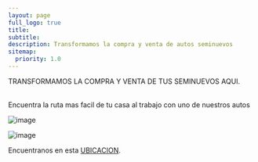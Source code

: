 ```yaml
---
layout: page
full_logo: true
title: 
subtitle: 
description: Transformamos la compra y venta de autos seminuevos
sitemap:
  priority: 1.0
---
```

  <p class="describe-text">    TRANSFORMAMOS LA COMPRA Y VENTA DE TUS SEMINUEVOS AQUI.</p>
<br>
Encuentra la ruta mas facil de tu casa al trabajo con uno de nuestros autos 


![image](https://user-images.githubusercontent.com/126732334/228948443-ef2fd094-1237-4c49-872f-5624e646ea5c.png)

![image](https://user-images.githubusercontent.com/126732334/235816105-8bb401eb-bc90-4c79-9d31-21c5a0419117.png)



Encuentranos en esta [UBICACION](https://www.google.com.mx/maps/place/AUTOANGAR+TEPEPAN/@19.2817821,-99.2028503,13z/data=!4m9!1m2!2m1!1sventa+de+automoviles+cdmx!3m5!1s0x85ce010519d28bc9:0x455e0c3dcfc01f88!8m2!3d19.2817821!4d-99.1369323!16s%2Fg%2F11fmsg8fcv).

<br>
<br>
<br>
<br>
<br>
<br>
<br>
